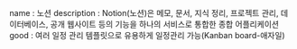 name : 노션
description : Notion(노션)은 메모, 문서, 지식 정리, 프로젝트 관리, 데이터베이스, 공개 웹사이트 등의 기능을 하나의 서비스로 통합한 종합 어플리케이션
good : 여러 일정 관리 템플릿으로 유용하게 일정관리 가능(Kanban board-애자일) 